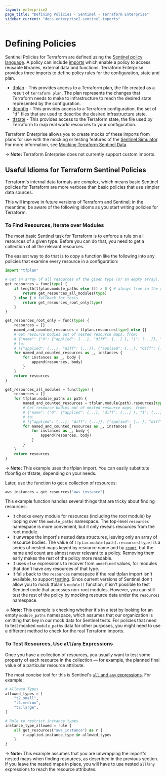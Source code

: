 ```yaml
---
layout: enterprise2
page_title: "Defining Policies - Sentinel - Terraform Enterprise"
sidebar_current: "docs-enterprise2-sentinel-imports"
---
```


# Defining Policies

Sentinel Policies for Terraform are defined using the [Sentinel policy
language](https://docs.hashicorp.com/sentinel/language/). A policy can include
[imports](https://docs.hashicorp.com/sentinel/concepts/imports) which enable a
policy to access reusable libraries, external data and functions. Terraform
Enterprise provides three imports to define policy rules for the configuration,
state and plan.

- [tfplan](./tfplan.html) - This provides access to a Terraform plan, the file created as a result of `terraform plan`.	 The plan represents the changes that Terraform needs to make to infrastructure to reach the desired state represented by the configuration.
- [tfconfig](./tfconfig.html) - This provides access to a Terraform configuration, the set of "tf" files that are used to describe the desired infrastructure state.
- [tfstate](./tfstate.html) - This provides access to the Terraform state, the file used by Terraform to map real world resources to your configuration.

Terraform Enterprise allows you to create mocks of these imports from plans for
use with the mocking or testing features of the [Sentinel
Simulator](https://docs.hashicorp.com/sentinel/commands/). For more information,
see [Mocking Terraform Sentinel Data](../mock.html).

-> **Note:** Terraform Enterprise does not currently support custom imports.

## Useful Idioms for Terraform Sentinel Policies

Terraform's internal data formats are complex, which means basic Sentinel policies for Terraform are more verbose than basic policies that use simpler data sources.

This will improve in future versions of Terraform and Sentinel; in the meantime, be aware of the following idioms as you start writing policies for Terraform.

### To Find Resources, Iterate over Modules

The most basic Sentinel task for Terraform is to enforce a rule on all resources of a given type. Before you can do that, you need to get a collection of all the relevant resources.

The easiest way to do that is to copy a function like the following into any policies that examine every resource in a configuration:

```python
import "tfplan"

# Get an array of all resources of the given type (or an empty array).
get_resources = func(type) {
	if length(tfplan.module_paths else []) > 0 { # always true in the real tfplan import
		return get_resources_all_modules(type)
	} else { # fallback for tests
		return get_resources_root_only(type)
	}
}

get_resources_root_only = func(type) {
	resources = []
	named_and_counted_resources = tfplan.resources[type] else {}
	# Get resource bodies out of nested resource maps, from:
	# {"name": {"0": {"applied": {...}, "diff": {...} }, "1": {...}}, "name": {...}}
	# to:
	# [{"applied": {...}, "diff": {...}}, {"applied": {...}, "diff": {...}}, ...]
	for named_and_counted_resources as _, instances {
		for instances as _, body {
			append(resources, body)
		}
	}
	return resources
}

get_resources_all_modules = func(type) {
	resources = []
	for tfplan.module_paths as path {
		named_and_counted_resources = tfplan.module(path).resources[type] else {}
		# Get resource bodies out of nested resource maps, from:
		# {"name": {"0": {"applied": {...}, "diff": {...} }, "1": {...}}, "name": {...}}
		# to:
		# [{"applied": {...}, "diff": {...}}, {"applied": {...}, "diff": {...}}, ...]
		for named_and_counted_resources as _, instances {
			for instances as _, body {
				append(resources, body)
			}
		}
	}
	return resources
}
```

-> **Note:** This example uses the tfplan import. You can easily substitute tfconfig or tfstate, depending on your needs.

Later, use the function to get a collection of resources:

```python
aws_instances = get_resources("aws_instance")
```

This example function handles several things that are tricky about finding resources:

- It checks every module for resources (including the root module) by looping over the `module_paths` namespace. The top-level `resources` namespace is more convenient, but it only reveals resources from the root module.
- It unwraps the import's nested data structures, leaving only an array of resource bodies. The value of `tfplan.module(path).resources[type]` is a series of nested maps keyed by resource name and by [`count`](/docs/configuration/resources.html#count), but the name and count are almost never relevant to a policy. Removing them early makes the rest of the policy more readable.
- It uses `else` expressions to recover from `undefined` values, for modules that don't have any resources of that type.
- It falls back to the `resources` namespace if the real tfplan import isn't available, to support [testing](https://docs.hashicorp.com/sentinel/writing/testing). Since current versions of Sentinel don't allow you to mock tfplan's `module()` function, it isn't possible to test Sentinel code that accesses non-root modules. However, you can still test the rest of the policy by mocking resource data under the `resources` namespace.

-> **Note:** This example is checking whether it's in a test by looking for an empty `module_paths` namespace, which assumes that our organization is omitting that key in our mock data for Sentinel tests. For policies that need to test mocked `module_paths` data for other purposes, you might need to use a different method to check for the real Terraform imports.

### To Test Resources, Use `all`/`any` Expressions

Once you have a collection of resources, you usually want to test some property of each resource in the collection — for example, the planned final value of a particular resource attribute.

The most concise tool for this is Sentinel's [`all` and `any` expressions](https://docs.hashicorp.com/sentinel/language/boolexpr#any-all-expressions). For example:

```python
# Allowed Types
allowed_types = [
	"t2.small",
	"t2.medium",
	"t2.large",
]

# Rule to restrict instance types
instance_type_allowed = rule {
	all get_resources("aws_instance") as r {
		r.applied.instance_type in allowed_types
	}
}
```

-> **Note:** This example assumes that you are unwrapping the import's nested maps when finding resources, as described in the previous section. If you leave the nested maps in place, you will have to use nested `all`/`any` expressions to reach the resource attributes.
